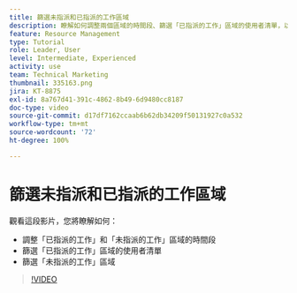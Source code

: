 ```yaml
---
title: 篩選未指派和已指派的工作區域
description: 瞭解如何調整兩個區域的時間段、篩選「已指派的工作」區域的使用者清單，以及篩選「未指派的工作」區域。
feature: Resource Management
type: Tutorial
role: Leader, User
level: Intermediate, Experienced
activity: use
team: Technical Marketing
thumbnail: 335163.png
jira: KT-8875
exl-id: 8a767d41-391c-4862-8b49-6d9480cc8187
doc-type: video
source-git-commit: d17df7162ccaab6b62db34209f50131927c0a532
workflow-type: tm+mt
source-wordcount: '72'
ht-degree: 100%

---
```


# 篩選未指派和已指派的工作區域

觀看這段影片，您將瞭解如何：

* 調整「已指派的工作」和「未指派的工作」區域的時間段
* 篩選「已指派的工作」區域的使用者清單
* 篩選「未指派的工作」區域

>[!VIDEO](https://video.tv.adobe.com/v/335163/?quality=12&learn=on&enablevpops)

